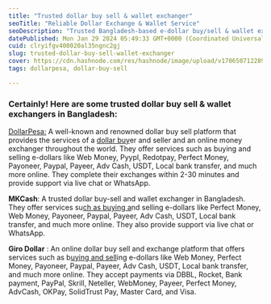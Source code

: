 ```yaml
---
title: "Trusted dollar buy sell & wallet exchanger"
seoTitle: "Reliable Dollar Exchange & Wallet Service"
seoDescription: "Trusted Bangladesh-based e-dollar buy/sell & wallet exchanger, offering fast transactions, diverse currency options, and live chat support"
datePublished: Mon Jan 29 2024 05:49:33 GMT+0000 (Coordinated Universal Time)
cuid: clryifgv400020al35ngnc2gj
slug: trusted-dollar-buy-sell-wallet-exchanger
cover: https://cdn.hashnode.com/res/hashnode/image/upload/v1706507122896/960ab22d-95b1-4c51-bbca-3830a862cac6.jpeg
tags: dollarpesa, dollar-buy-sell

---
```


### Certainly! Here are some trusted dollar buy sell & wallet exchangers in Bangladesh:

[DollarPesa:](https://dollarpesa.com/) A well-known and renowned dollar buy sell platform that provides the services of a [dollar buy](https://dollarpesa.com/)er and seller and an online money exchanger throughout the world. They offer services such as buying and selling e-dollars like Web Money, Pyypl, Redotpay, Perfect Money, Payoneer, Paypal, Payeer, Adv Cash, USDT, Local bank transfer, and much more online. They complete their exchanges within 2-30 minutes and provide support via live chat or WhatsApp.

**MKCash**: A trusted dollar buy-sell and wallet exchanger in Bangladesh. They offer services su[ch as buying a](https://dollarpesa.com/)nd selling e-dollars like Perfect Money, Web Money, Payoneer, Paypal, Payeer, Adv Cash, USDT, Local bank transfer, and much more online. They also provide support via live chat or WhatsApp.

**Giro Dollar** : An online dollar buy sell and exchange platform that offers services such as b[uying and sell](https://dollarpesa.com/)ing e-dollars like Web Money, Perfect Money, Payoneer, Paypal, Payeer, Adv Cash, USDT, Local bank transfer, and much more online. They accept payments via DBBL, Rocket, Bank payment, PayPal, Skrill, Neteller, WebMoney, Payeer, Perfect Money, AdvCash, OKPay, SolidTrust Pay, Master Card, and Visa.